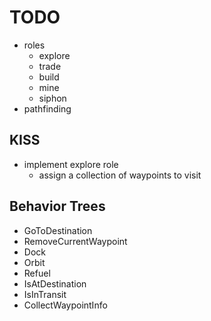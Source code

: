 # TODO

- roles
    - explore
    - trade
    - build
    - mine
    - siphon
- pathfinding

## KISS

- implement explore role
    - assign a collection of waypoints to visit

## Behavior Trees

- GoToDestination
- RemoveCurrentWaypoint
- Dock
- Orbit
- Refuel
- IsAtDestination
- IsInTransit
- CollectWaypointInfo
